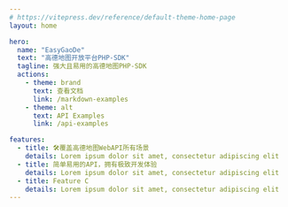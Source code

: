 ```yaml
---
# https://vitepress.dev/reference/default-theme-home-page
layout: home

hero:
  name: "EasyGaoDe"
  text: "高德地图开放平台PHP-SDK"
  tagline: 强大且易用的高德地图PHP-SDK
  actions:
    - theme: brand
      text: 查看文档
      link: /markdown-examples
    - theme: alt
      text: API Examples
      link: /api-examples

features:
  - title: 🛠️覆盖高德地图WebAPI所有场景
    details: Lorem ipsum dolor sit amet, consectetur adipiscing elit
  - title: 简单易用的API，拥有极致开发体验
    details: Lorem ipsum dolor sit amet, consectetur adipiscing elit
  - title: Feature C
    details: Lorem ipsum dolor sit amet, consectetur adipiscing elit
---
```


